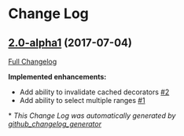 # Change Log

## [2.0-alpha1](https://github.com/ptrstovka/calendarview/tree/2.0-alpha1) (2017-07-04)
[Full Changelog](https://github.com/ptrstovka/calendarview/compare/v0.0.1...2.0-alpha1)

**Implemented enhancements:**

- Add ability to invalidate cached decorators [\#2](https://github.com/ptrstovka/calendarview/issues/2)
- Add ability to select multiple ranges [\#1](https://github.com/ptrstovka/calendarview/issues/1)



\* *This Change Log was automatically generated by [github_changelog_generator](https://github.com/skywinder/Github-Changelog-Generator)*